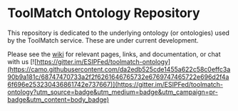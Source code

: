 ToolMatch Ontology Repository
=========
This repository is dedicated to the underlying ontology (or ontologies) used by the ToolMatch service.  These are under current development.

Please see the [wiki](https://github.com/ESIPFed/toolmatch-ontology/wiki/ToolMatch-ontology-wiki) for relevant pages, links, and documentation, or chat with us [![https://gitter.im/ESIPFed/toolmatch-ontology](https://camo.githubusercontent.com/da2edb525cde1455a622c58c0effc3a90b9a181c/68747470733a2f2f6261646765732e6769747465722e696d2f4a6f696e253230436861742e737667)](https://gitter.im/ESIPFed/toolmatch-ontology?utm_source=badge&utm_medium=badge&utm_campaign=pr-badge&utm_content=body_badge)
